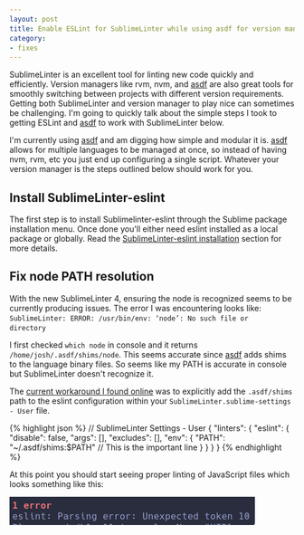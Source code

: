 ```yaml
---
layout: post
title: Enable ESLint for SublimeLinter while using asdf for version management
category:
- fixes
---
```


SublimeLinter is an excellent tool for linting new code quickly and efficiently. Version managers like rvm, nvm, and [asdf](https://github.com/asdf-vm/asdf) are also great tools for smoothly switching between projects with different version requirements. Getting both SublimeLinter and version manager to play nice can sometimes be challenging. I'm going to quickly talk about the simple steps I took to getting ESLint and [asdf](https://github.com/asdf-vm/asdf) to work with SublimeLinter below.
<!--excerpt-->

I'm currently using [asdf](https://github.com/asdf-vm/asdf) and am digging how simple and modular it is. [asdf](https://github.com/asdf-vm/asdf) allows for multiple languages to be managed at once, so instead of having nvm, rvm, etc you just end up configuring a single script. Whatever your version manager is the steps outlined below should work for you.

## Install SublimeLinter-eslint

The first step is to install Sublimelinter-eslint through the Sublime package installation menu. Once done you'll either need eslint installed as a local package or globally. Read the [SublimeLinter-eslint installation](https://github.com/SublimeLinter/SublimeLinter-eslint#installation) section for more details.

## Fix node PATH resolution
With the new SublimeLinter 4, ensuring the node is recognized seems to be currently producing issues. The error I was encountering looks like: <code>SublimeLinter: ERROR: /usr/bin/env: ‘node’: No such file or directory</code>

I first checked <code>which node</code> in console and it returns <code>/home/josh/.asdf/shims/node</code>. This seems accurate since [asdf](https://github.com/asdf-vm/asdf) adds shims to the language binary files. So seems like my PATH is accurate in console but SublimeLinter doesn't recognize it. 

The [current workaround I found online](https://github.com/SublimeLinter/SublimeLinter-eslint/issues/205#issuecomment-370229955) was to explicitly add the <code>.asdf/shims</code> path to the eslint configuration within your <code>SublimeLinter.sublime-settings - User</code> file.

{% highlight json %}
// SublimeLinter Settings - User
{
  "linters": {
    "eslint": {
      "disable": false,
      "args": [],
      "excludes": [],
      "env": {
        "PATH": "~/.asdf/shims:$PATH" // This is the important line
      }
    }
  }
}
{% endhighlight %}

At this point you should start seeing proper linting of JavaScript files which looks something like this:

![SublimeLinter-eslint example](/img/2018/eslint-sublime.png)
